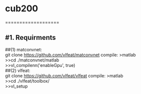 # cub200
===================

#1. Requirments 
----------------
##(1) matconvnet: <br>
	git clone https://github.com/vlfeat/matconvnet
  compile: >matlab <br>
	>>cd ./matconvnet/matlab <br>
	>>vl_compilenn('enableGpu', true) <br>
##(2) vlfeat: <br>
	git clone https://github.com/vlfeat/vlfeat
  compile: >matlab <br>
 	>>cd ./vlfeat/toolbox/ <br>
 	>>vl_setup <br>

